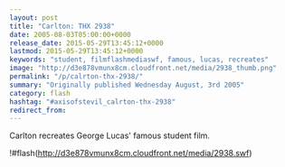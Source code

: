 ```yaml
---
layout: post
title: "Carlton: THX 2938"
date: 2005-08-03T05:00:00+0000
release_date: 2015-05-29T13:45:12+0000
lastmod: 2015-05-29T13:45:12+0000
keywords: "student, filmflashmediaswf, famous, lucas, recreates"
image: "http://d3e878vmunx8cm.cloudfront.net/media/2938_thumb.png"
permalink: "/p/calrton-thx-2938/"
summary: "Originally published Wednesday August, 3rd 2005"
category: flash
hashtag: "#axisofstevil_calrton-thx-2938"
redirect_from:
---
```


Carlton recreates George Lucas' famous student film.

!#flash(http://d3e878vmunx8cm.cloudfront.net/media/2938.swf)
